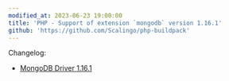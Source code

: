 ```yaml
---
modified_at: 2023-06-23 19:00:00
title: 'PHP - Support of extension `mongodb` version 1.16.1'
github: 'https://github.com/Scalingo/php-buildpack'
---
```


Changelog:

* [MongoDB Driver 1.16.1](https://github.com/mongodb/mongo-php-driver/releases/tag/1.16.1)

